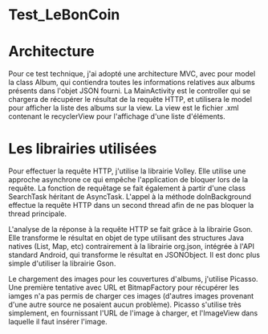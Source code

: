 # Test_LeBonCoin

# Architecture
Pour ce test technique, j'ai adopté une architecture MVC, avec pour model la class Album,
qui contiendra toutes les informations relatives aux albums présents dans l'objet JSON fourni.
La MainActivity est le controller qui se chargera de récupérer le résultat de la requête HTTP,
et utilisera le model pour afficher la liste des albums sur la view.
La view est le fichier .xml contenant le recyclerView pour l'affichage d'une liste d'éléments.

# Les librairies utilisées
Pour effectuer la requête HTTP, j'utilise la librairie Volley. Elle utilise une approche
asynchrone ce qui empêche l'application de bloquer lors de la requête.
La fonction de requêtage se fait également à partir d'une class SearchTask héritant
de AsyncTask. L'appel à la méthode doInBackground effectue la requête HTTP
dans un second thread afin de ne pas bloquer la thread principale.

L'analyse de la réponse à la requête HTTP se fait grâce à la librairie Gson.
Elle transforme le résultat en objet de type utilisant des structures Java natives
(List, Map, etc) contrairement à la librairie org.json, intégrée à l'API standard
Android, qui transforme le résultat en JSONObject. Il est donc plus simple
d'utiliser la librairie Gson.

Le chargement des images pour les couvertures d'albums, j'utilise Picasso.
Une première tentative avec URL et BitmapFactory pour récupérer les iamges
n'a pas permis de charger ces images (d'autres images provenant d'une autre source
ne posaient aucun problème). Picasso s'utilise très simplement,
en fournissant l'URL de l'image à charger, et l'ImageView dans laquelle il faut
insérer l'image.
